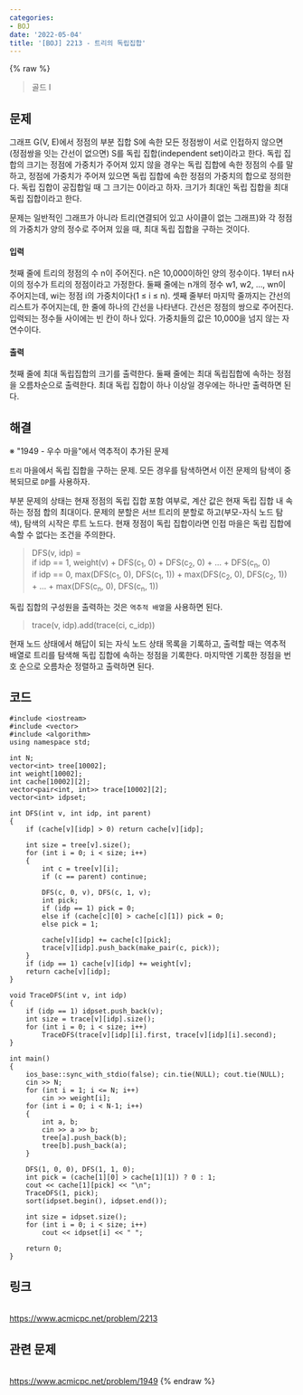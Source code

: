 ```yaml
---
categories:
- BOJ
date: '2022-05-04'
title: '[BOJ] 2213 - 트리의 독립집합'
---
```


{% raw %}
> 골드 I<br>

## 문제
그래프 G(V, E)에서 정점의 부분 집합 S에 속한 모든 정점쌍이 서로 인접하지 않으면 (정점쌍을 잇는 간선이 없으면) S를 독립 집합(independent set)이라고 한다. 독립 집합의 크기는 정점에 가중치가 주어져 있지 않을 경우는 독립 집합에 속한 정점의 수를 말하고, 정점에 가중치가 주어져 있으면 독립 집합에 속한 정점의 가중치의 합으로 정의한다. 독립 집합이 공집합일 때 그 크기는 0이라고 하자. 크기가 최대인 독립 집합을 최대 독립 집합이라고 한다.

문제는 일반적인 그래프가 아니라 트리(연결되어 있고 사이클이 없는 그래프)와 각 정점의 가중치가 양의 정수로 주어져 있을 때, 최대 독립 집합을 구하는 것이다.

#### 입력
첫째 줄에 트리의 정점의 수 n이 주어진다. n은 10,000이하인 양의 정수이다. 1부터 n사이의 정수가 트리의 정점이라고 가정한다. 둘째 줄에는 n개의 정수 w1, w2, ..., wn이 주어지는데, wi는 정점 i의 가중치이다(1 ≤ i ≤ n). 셋째 줄부터 마지막 줄까지는 간선의 리스트가 주어지는데, 한 줄에 하나의 간선을 나타낸다. 간선은 정점의 쌍으로 주어진다. 입력되는 정수들 사이에는 빈 칸이 하나 있다. 가중치들의 값은 10,000을 넘지 않는 자연수이다.

#### 출력
첫째 줄에 최대 독립집합의 크기를 출력한다. 둘째 줄에는 최대 독립집합에 속하는 정점을 오름차순으로 출력한다. 최대 독립 집합이 하나 이상일 경우에는 하나만 출력하면 된다.

## 해결
※ "1949 - 우수 마을"에서 역추적이 추가된 문제

`트리` 마을에서 독립 집합을 구하는 문제. 모든 경우를 탐색하면서 이전 문제의 탐색이 중복되므로 `DP`를 사용하자.

부분 문제의 상태는 현재 정점의 독립 집합 포함 여부로, 계산 값은 현재 독립 집합 내 속하는 정점 합의 최대이다. 문제의 분할은 서브 트리의 분할로 하고(부모-자식 노드 탐색), 탐색의 시작은 루트 노드다. 현재 정점이 독립 집합이라면 인접 마을은 독립 집합에 속할 수 없다는 조건을 주의한다. 
> DFS(v, idp) = <br>
> if idp == 1, weight(v) + DFS(c<sub>1</sub>, 0) + DFS(c<sub>2</sub>, 0) + ... + DFS(c<sub>n</sub>, 0)<br>
> if idp == 0, max(DFS(c<sub>1</sub>, 0), DFS(c<sub>1</sub>, 1)) + max(DFS(c<sub>2</sub>, 0), DFS(c<sub>2</sub>, 1)) + ... + max(DFS(c<sub>n</sub>, 0), DFS(c<sub>n</sub>, 1))<br>

독립 집합의 구성원을 출력하는 것은 `역추적 배열`을 사용하면 된다.
> trace(v, idp).add(trace(ci, c_idp))<br>

현재 노드 상태에서 해답이 되는 자식 노드 상태 목록을 기록하고, 출력할 때는 역추적 배열로 트리를 탐색해 독립 집합에 속하는 정점을 기록한다. 마지막엔 기록한 정점을 번호 순으로 오름차순 정렬하고 출력하면 된다.

## 코드
```
#include <iostream>
#include <vector>
#include <algorithm>
using namespace std;

int N;
vector<int> tree[10002];
int weight[10002];
int cache[10002][2];
vector<pair<int, int>> trace[10002][2];
vector<int> idpset;

int DFS(int v, int idp, int parent)
{
	if (cache[v][idp] > 0) return cache[v][idp];

	int size = tree[v].size();
	for (int i = 0; i < size; i++)
	{
		int c = tree[v][i];
		if (c == parent) continue;

		DFS(c, 0, v), DFS(c, 1, v);
		int pick;
		if (idp == 1) pick = 0;
		else if (cache[c][0] > cache[c][1]) pick = 0;
		else pick = 1;

		cache[v][idp] += cache[c][pick];
		trace[v][idp].push_back(make_pair(c, pick));
	}
	if (idp == 1) cache[v][idp] += weight[v];
	return cache[v][idp];
}

void TraceDFS(int v, int idp)
{
	if (idp == 1) idpset.push_back(v);
	int size = trace[v][idp].size();
	for (int i = 0; i < size; i++)
		TraceDFS(trace[v][idp][i].first, trace[v][idp][i].second);
}

int main()
{
	ios_base::sync_with_stdio(false); cin.tie(NULL); cout.tie(NULL);
	cin >> N;
	for (int i = 1; i <= N; i++)
		cin >> weight[i];
	for (int i = 0; i < N-1; i++)
	{
		int a, b;
		cin >> a >> b;
		tree[a].push_back(b);
		tree[b].push_back(a);
	}

	DFS(1, 0, 0), DFS(1, 1, 0);
	int pick = (cache[1][0] > cache[1][1]) ? 0 : 1;
	cout << cache[1][pick] << "\n";
	TraceDFS(1, pick);
	sort(idpset.begin(), idpset.end());

	int size = idpset.size();
	for (int i = 0; i < size; i++)
		cout << idpset[i] << " ";

	return 0;
}
```

## 링크
<br>https://www.acmicpc.net/problem/2213

## 관련 문제
<br>https://www.acmicpc.net/problem/1949
{% endraw %}